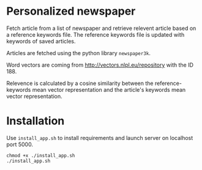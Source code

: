 # Personalized newspaper

Fetch article from a list of newspaper and retrieve relevent article based on a reference keywords file. The reference keywords file is updated with keywords of saved articles. 

Articles are fetched using the python library `newspaper3k`.

Word vectors are coming from http://vectors.nlpl.eu/repository with the ID 188.

Relevence is calculated by a cosine similarity between the reference-keywords mean vector representation and the article's keywords mean vector representation.

# Installation

Use `install_app.sh` to install requirements and launch server on localhost port 5000.

```
chmod +x ./install_app.sh
./install_app.sh
```

